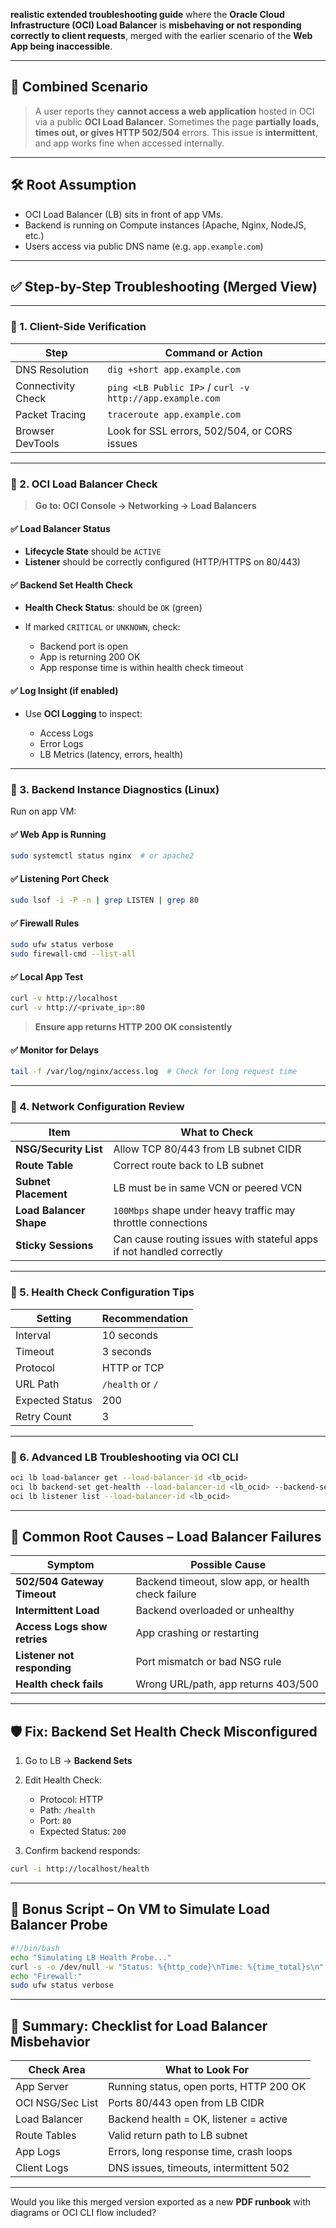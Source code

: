 **realistic extended troubleshooting guide** where the **Oracle Cloud Infrastructure (OCI) Load Balancer** is **misbehaving or not responding correctly to client requests**,
merged with the earlier scenario of the **Web App being inaccessible**.

---

## 🧩 Combined Scenario

> A user reports they **cannot access a web application** hosted in OCI via a public **OCI Load Balancer**. Sometimes the page **partially loads, times out, or gives HTTP 502/504** errors. This issue is **intermittent**, and app works fine when accessed internally.

---

## 🛠️ Root Assumption

* OCI Load Balancer (LB) sits in front of app VMs.
* Backend is running on Compute instances (Apache, Nginx, NodeJS, etc.)
* Users access via public DNS name (e.g. `app.example.com`)

---

## ✅ Step-by-Step Troubleshooting (Merged View)

---

### 🔹 1. **Client-Side Verification**

| Step               | Command or Action                                        |
| ------------------ | -------------------------------------------------------- |
| DNS Resolution     | `dig +short app.example.com`                             |
| Connectivity Check | `ping <LB Public IP>` / `curl -v http://app.example.com` |
| Packet Tracing     | `traceroute app.example.com`                             |
| Browser DevTools   | Look for SSL errors, 502/504, or CORS issues             |

---

### 🔹 2. **OCI Load Balancer Check**

> **Go to: OCI Console → Networking → Load Balancers**

#### ✅ Load Balancer Status

* **Lifecycle State** should be `ACTIVE`
* **Listener** should be correctly configured (HTTP/HTTPS on 80/443)

#### ✅ Backend Set Health Check

* **Health Check Status**: should be `OK` (green)
* If marked `CRITICAL` or `UNKNOWN`, check:

  * Backend port is open
  * App is returning 200 OK
  * App response time is within health check timeout

#### ✅ Log Insight (if enabled)

* Use **OCI Logging** to inspect:

  * Access Logs
  * Error Logs
  * LB Metrics (latency, errors, health)

---

### 🔹 3. **Backend Instance Diagnostics (Linux)**

Run on app VM:

#### ✅ Web App is Running

```bash
sudo systemctl status nginx  # or apache2
```

#### ✅ Listening Port Check

```bash
sudo lsof -i -P -n | grep LISTEN | grep 80
```

#### ✅ Firewall Rules

```bash
sudo ufw status verbose
sudo firewall-cmd --list-all
```

#### ✅ Local App Test

```bash
curl -v http://localhost
curl -v http://<private_ip>:80
```

> **Ensure app returns HTTP 200 OK consistently**

#### ✅ Monitor for Delays

```bash
tail -f /var/log/nginx/access.log  # Check for long request time
```

---

### 🔹 4. **Network Configuration Review**

| Item                    | What to Check                                                        |
| ----------------------- | -------------------------------------------------------------------- |
| **NSG/Security List**   | Allow TCP 80/443 from LB subnet CIDR                                 |
| **Route Table**         | Correct route back to LB subnet                                      |
| **Subnet Placement**    | LB must be in same VCN or peered VCN                                 |
| **Load Balancer Shape** | `100Mbps` shape under heavy traffic may throttle connections         |
| **Sticky Sessions**     | Can cause routing issues with stateful apps if not handled correctly |

---

### 🔹 5. **Health Check Configuration Tips**

| Setting         | Recommendation   |
| --------------- | ---------------- |
| Interval        | 10 seconds       |
| Timeout         | 3 seconds        |
| Protocol        | HTTP or TCP      |
| URL Path        | `/health` or `/` |
| Expected Status | 200              |
| Retry Count     | 3                |

---

### 🔹 6. **Advanced LB Troubleshooting via OCI CLI**

```bash
oci lb load-balancer get --load-balancer-id <lb_ocid>
oci lb backend-set get-health --load-balancer-id <lb_ocid> --backend-set-name <name>
oci lb listener list --load-balancer-id <lb_ocid>
```

---

## 🚩 Common Root Causes – Load Balancer Failures

| Symptom                      | Possible Cause                                     |
| ---------------------------- | -------------------------------------------------- |
| **502/504 Gateway Timeout**  | Backend timeout, slow app, or health check failure |
| **Intermittent Load**        | Backend overloaded or unhealthy                    |
| **Access Logs show retries** | App crashing or restarting                         |
| **Listener not responding**  | Port mismatch or bad NSG rule                      |
| **Health check fails**       | Wrong URL/path, app returns 403/500                |

---

## 🛡️ Fix: Backend Set Health Check Misconfigured

1. Go to LB → **Backend Sets**

2. Edit Health Check:

   * Protocol: HTTP
   * Path: `/health`
   * Port: `80`
   * Expected Status: `200`

3. Confirm backend responds:

```bash
curl -i http://localhost/health
```

---

## 🧪 Bonus Script – On VM to Simulate Load Balancer Probe

```bash
#!/bin/bash
echo "Simulating LB Health Probe..."
curl -s -o /dev/null -w "Status: %{http_code}\nTime: %{time_total}s\n" http://localhost/health
echo "Firewall:"
sudo ufw status verbose
```

---

## 📘 Summary: Checklist for Load Balancer Misbehavior

| Check Area       | What to Look For                        |
| ---------------- | --------------------------------------- |
| App Server       | Running status, open ports, HTTP 200 OK |
| OCI NSG/Sec List | Ports 80/443 open from LB CIDR          |
| Load Balancer    | Backend health = OK, listener = active  |
| Route Tables     | Valid return path to LB subnet          |
| App Logs         | Errors, long response time, crash loops |
| Client Logs      | DNS issues, timeouts, intermittent 502  |

---

Would you like this merged version exported as a new **PDF runbook** with diagrams or OCI CLI flow included?
